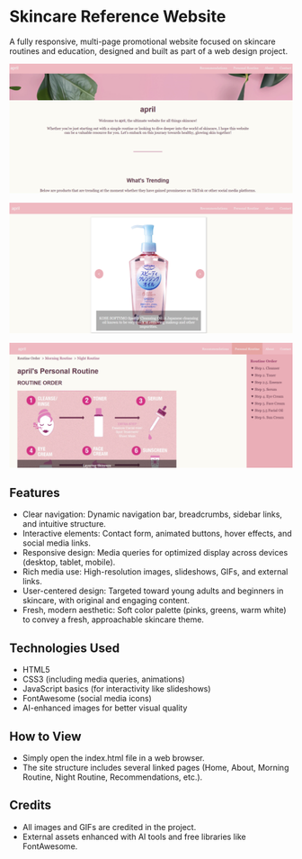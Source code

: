 # Skincare Reference Website
A fully responsive, multi-page promotional website focused on skincare routines and education, designed and built as part of a web design project.

![Homepage Screenshot](home-page-image.png)

![Trending Screenshot](trending-home-image.png)

![Personal Routine Screenshot](personal-routine-image.png)

## Features
- Clear navigation: Dynamic navigation bar, breadcrumbs, sidebar links, and intuitive structure.
- Interactive elements: Contact form, animated buttons, hover effects, and social media links.
- Responsive design: Media queries for optimized display across devices (desktop, tablet, mobile).
- Rich media use: High-resolution images, slideshows, GIFs, and external links.
- User-centered design: Targeted toward young adults and beginners in skincare, with original and engaging content.
- Fresh, modern aesthetic: Soft color palette (pinks, greens, warm white) to convey a fresh, approachable skincare theme.

## Technologies Used
- HTML5
- CSS3 (including media queries, animations)
- JavaScript basics (for interactivity like slideshows)
- FontAwesome (social media icons)
- AI-enhanced images for better visual quality

## How to View
- Simply open the index.html file in a web browser.
- The site structure includes several linked pages (Home, About, Morning Routine, Night Routine, Recommendations, etc.).

## Credits
- All images and GIFs are credited in the project.
- External assets enhanced with AI tools and free libraries like FontAwesome.
